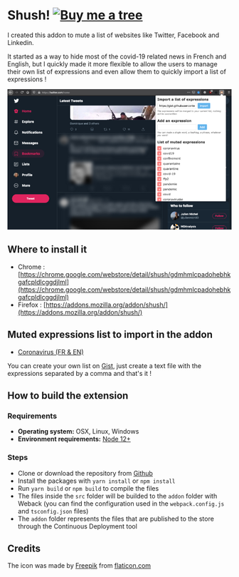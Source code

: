 # Shush! [![Buy me a tree](https://img.shields.io/badge/Buy%20me%20a%20tree-%F0%9F%8C%B3-lightgreen)](https://offset.earth/adrian)

I created this addon to mute a list of websites like Twitter, Facebook and Linkedin.

It started as a way to hide most of the covid-19 related news in French and English, but I quickly made it more flexible to allow the users to manage their own list of expressions and even allow them to quickly import a list of expressions !

![The addon in action](/screenshot.jpg)

## Where to install it

- Chrome : [https://chrome.google.com/webstore/detail/shush/gdmhmlcpadohebhkgafcpldlcggdjlml](https://chrome.google.com/webstore/detail/shush/gdmhmlcpadohebhkgafcpldlcggdjlml)
- Firefox : [https://addons.mozilla.org/addon/shush/](https://addons.mozilla.org/addon/shush/)

## Muted expressions list to import in the addon

- [Coronavirus (FR & EN)](https://gist.githubusercontent.com/adriantombu/3bf0fd85e8c95ef56d6995a500735e23/raw/1d5ea18f4318cb839e5c3dafbb3a0d605858a214/shush-covid19.txt)

You can create your own list on [Gist](https://gist.github.com/), just create a text file with the expressions separated by a comma and that's it !

## How to build the extension

### Requirements

- **Operating system:** OSX, Linux, Windows
- **Environment requirements:** [Node 12+](https://nodejs.org/en/)

### Steps

- Clone or download the repository from [Github](https://github.com/adriantombu/shush)
- Install the packages with `yarn install` or `npm install`
- Run `yarn build` or `npm build` to compile the files
- The files inside the `src` folder will be builded to the `addon` folder with Weback (you can find the configuration used in the `webpack.config.js` and `tsconfig.json` files)
- The `addon` folder represents the files that are published to the store through the Continuous Deployment tool

## Credits

The icon was made by [Freepik](https://www.flaticon.com/authors/freepik) from [flaticon.com](https://www.flaticon.com)
